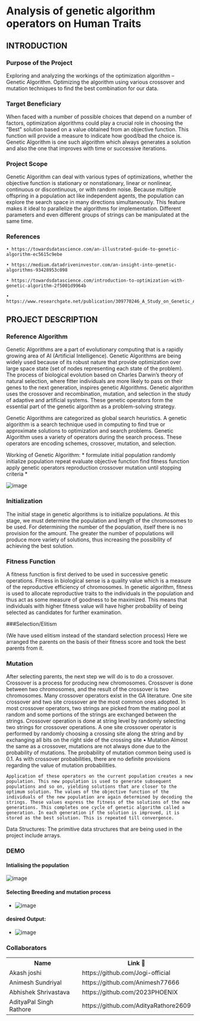 # Analysis of genetic algorithm operators on Human Traits


## INTRODUCTION
        
### Purpose of the Project 

Exploring and analyzing the workings of the optimization algorithm – Genetic Algorithm. Optimizing the algorithm using various crossover and mutation techniques to find the best combination for our data.

###  Target Beneficiary 

When faced with a number of possible choices that depend on a number of factors, optimization algorithms could play a crucial role in choosing the "Best" solution based on a value obtained from an objective function. This function will provide a measure to indicate how good/bad the choice is.
Genetic Algorithm is one such algorithm which always generates a solution and also the one that improves with time or successive iterations.



### Project Scope 

Genetic Algorithm can deal with various types of optimizations, whether the objective function is stationary or nonstationary, linear or nonlinear, continuous or discontinuous, or with random noise. Because multiple offspring in a population act like independent agents, the population can explore the search space in many directions simultaneously. This feature makes it ideal to parallelize the algorithms for implementation. Different parameters and even different groups of  strings can be manipulated at the same time.


### References 


    • https://towardsdatascience.com/an-illustrated-guide-to-genetic-algorithm-ec5615c9ebe

    • https://medium.datadriveninvestor.com/an-insight-into-genetic-algorithms-93428953c098

    • https://towardsdatascience.com/introduction-to-optimization-with-genetic-algorithm-2f5001d9964b

    • https://www.researchgate.net/publication/309770246_A_Study_on_Genetic_Algorithm_and_its_Applications




## PROJECT DESCRIPTION


### Reference Algorithm 

Genetic Algorithms are a part of evolutionary computing that is a rapidly growing area of AI (Artificial Intelligence). Genetic Algorithms are being widely used because of its robust nature that provide optimization over large space state (set of nodes representing each state of the problem). The process of biological evolution based on Charles Darwin’s theory of natural selection, where fitter individuals are more likely to pass on their genes to the next generation, inspires genetic Algorithms. Genetic algorithm uses the crossover and recombination, mutation, and selection in the study of adaptive and artificial systems. These genetic operators form the essential part of the genetic algorithm as a problem-solving strategy.

Genetic Algorithms are categorized as global search heuristics. A genetic algorithm is a search technique used in computing to find true or approximate solutions to optimization and search problems. Genetic Algorithm uses a variety of operators during the search process. These operators are encoding schemes, crossover, mutation, and selection.

Working of Genetic Algorithm:
*
formulate initial population
randomly initialize population
repeat
evaluate objective function
find fitness function
apply genetic operators
reproduction
crossover
mutation
until stopping criteria
*

![image](https://user-images.githubusercontent.com/55507908/144181219-fd5eafdf-471a-4e40-ba59-d099703193fc.png)

### Initialization 

The initial stage in genetic algorithms is to initialize populations. At this stage, we must determine the population and length of the chromosomes to be used. For determining the number of the population, itself there is no provision for the amount. The greater the number of populations will produce more variety of solutions, thus increasing the possibility of achieving the best solution.

### Fitness Function 

A fitness function is first derived to be used in successive genetic operations. Fitness in biological sense is a quality value which is a measure of the reproductive efficiency of chromosomes. In genetic algorithm, fitness is used to allocate reproductive traits to the individuals in the population and thus act as some measure of goodness to be maximized. This means that individuals with higher fitness value will have higher probability of being selected as candidates for further examination.

###Selection/Elitism 

(We have used elitism instead of the standard selection process)
Here we arranged the parents on the basis of their fitness score and took the best parents from it.

### Mutation 
After selecting parents, the next step we will do is to do a crossover. Crossover is a process for producing new chromosomes. Crossover is done between two chromosomes, and the result of the crossover is two chromosomes.
Many crossover operators exist in the GA literature. One site crossover and two site crossover are the most common ones adopted. In most crossover operators, two strings are picked from the mating pool at random and some portions of the strings are exchanged between the strings. Crossover operation is done at string level by randomly selecting two strings for crossover operations. A one site crossover operator is performed by randomly choosing a crossing site along the string and by exchanging all bits on the right side of the crossing site
    • Mutation
Almost the same as a crossover, mutations are not always done due to the probability of mutations. The probability of mutation common being used is 0.1. As with crossover probabilities, there are no definite provisions regarding the value of mutation probabilities.

    Application of these operators on the current population creates a new population. This new population is used to generate subsequent populations and so on, yielding solutions that are closer to the optimum solution. The values of the objective function of the individuals of the new population are again determined by decoding the strings. These values express the fitness of the solutions of the new generations. This completes one cycle of genetic algorithm called a generation. In each generation if the solution is improved, it is stored as the best solution. This is repeated till convergence.

Data Structures:
The primitive data structures that are being used in the project include arrays.





### DEMO

#### Intialising the population
![image](https://user-images.githubusercontent.com/55507908/144184992-a660864b-29a0-436f-9ea3-d12de7f4dc96.png)
#### Selecting Breeding and mutation process
- ![image](https://user-images.githubusercontent.com/55507908/144185062-77247ed0-0360-4b7e-a164-50dcfcb8606e.png)
#### desired Output:
- ![image](https://user-images.githubusercontent.com/55507908/144185105-64816037-2f7c-4d3b-af8c-9bc506214bc2.png)


### Collaborators


<table>
    <th> Name </th>
    <th> Link 🔗 </th>
    <tr>
        <td> Akash joshi </td>
        <td> https://github.com/Jogi-official </td>
    </tr>
    <tr>
        <td> Animesh Sundriyal </td>
        <td> https://github.com/Animesh77666 </td>
    </tr>
    <tr>
        <td> Abhishek Shrivastava </td>
        <td> https://github.com/2023PHOENIX </td>
    </tr>
    <tr>
        <td> AdityaPal Singh Rathore </td>
        <td> https://github.com/AdityaRathore2609 </td>
    </tr>
</table>

